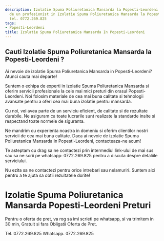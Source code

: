```yaml
---
description: Izolatie Spuma Poliuretanica Mansarda la Popesti-Leordeni ? Ai nevoie
  de un profesionist in Izolatie Spuma Poliuretanica Mansarda la Popesti-Leordeni.
  tel. 0772.269.825
tags:
- Popesti-Leordeni
title: Izolatie Spuma Poliuretanica Mansarda In Popesti-Leordeni
---
```



## Cauti Izolatie Spuma Poliuretanica Mansarda la Popesti-Leordeni ?


Ai nevoie de izolatie Spuma Poliuretanica Mansarda in Popesti-Leordeni? 
Atunci cauta mai departe! 

Suntem o echipa de experti in izolatie Spuma Poliuretanica Mansarda si oferim servicii profesionale la cele mai mici preturi din orasul Popesti-Leordeni. 
Noi folosim materiale de cea mai buna calitate si tehnologii avansate pentru a oferi cea mai buna izolatie pentru mansarda.

Cu noi, vei avea parte de un serviciu eficient, de calitate si de rezultate durabile. 
Ne asiguram ca toate lucrarile sunt realizate la standarde inalte si respectand toate normele de siguranta. 

Ne mandrim cu experienta noastra in domeniu si oferim clientilor nostri servicii de cea mai buna calitate. 
Daca ai nevoie de izolatie Spuma Poliuretanica Mansarda in Popesti-Leordeni, contacteaza-ne acum! 

Te asteptam cu drag sa ne contactezi prin intermediul link-ului de mai sus sau sa ne scrii pe whatsapp: 0772.269.825 pentru a discuta despre detaliile serviciului. 

Nu ezita sa ne contactezi pentru orice intrebari sau nelamuriri. 
Suntem aici pentru a te ajuta sa obtii rezultatele dorite!

# Izolatie Spuma Poliuretanica Mansarda Popesti-Leordeni Preturi
Pentru o oferta de pret, va rog sa imi scrieti pe whatsapp, si va trimitem in 30 min, Gratuit si fara Obligatii Oferta de Pret.

Tel. 0772.269.825
Whatsapp. 0772.269.825
